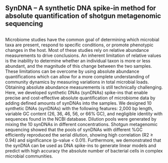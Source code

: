 ## SynDNA – A synthetic DNA spike-in method for absolute quantification of shotgun metagenomic sequencing
## 
Microbiome studies have the common goal of determining which microbial taxa are present, respond to specific conditions, or promote phenotypic changes in the host. Most of these studies rely on relative abundance measurements to drive conclusions. An inherent limitation of relative values is the inability to determine whether an individual taxon is more or less abundant, and the magnitude of this change between the two samples. These limitations can be overcome by using absolute abundance quantifications which can allow for a more complete understanding of community dynamics by measuring variations in total microbial loads. Obtaining absolute abundance measurements is still technically challenging. Here, we developed synthetic DNAs (synDNAs) spike-ins that enable precise and cost-effective absolute quantification of microbiome data by adding defined amounts of synDNAs into the samples. We designed 10 synthetic DNAs (synDNAs) with the following features: 2,000 bp length, variable GC content (26, 36, 46, 56, or 66% GC), and negligible identity with sequences found in the NCBI database. Dilution pools were generated by mixing the 10 synDNAs in different concentrations. Shotgun metagenomic sequencing showed that the pools of synDNAs with different %GC efficiently reproduced the serial dilution, showing high correlation (R2 ≥ 0.94) and significance (p-value < 0.01). Furthermore, we demonstrated that the synDNA can be used as DNA spike-ins to generate linear models and predict with high accuracy the absolute number of bacterial cells in complex microbial communities.

